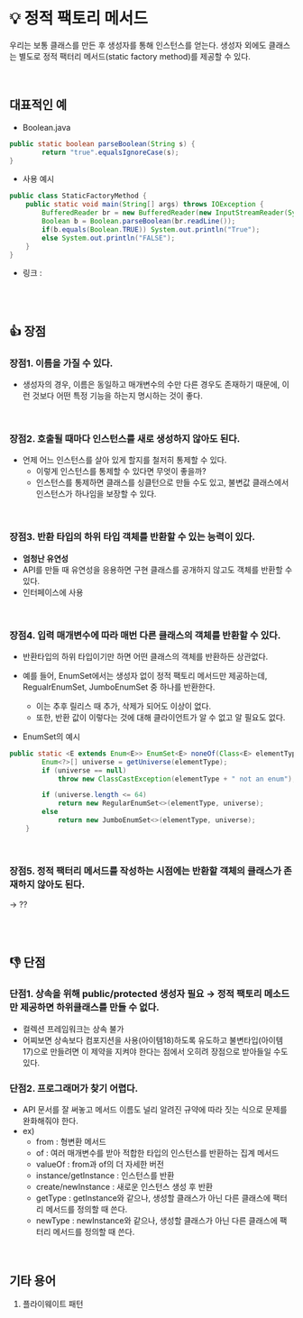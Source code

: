 # :bulb: 정적 팩토리 메서드 
우리는 보통 클래스를 만든 후 생성자를 통해 인스턴스를 얻는다.
생성자 외에도 클래스는 별도로 정적 팩터리 메서드(static factory method)를 제공할 수 있다. 

</br>

## 대표적인 예 

- Boolean.java
```java
public static boolean parseBoolean(String s) {
        return "true".equalsIgnoreCase(s);
}
```

- 사용 예시
```java
public class StaticFactoryMethod {
	public static void main(String[] args) throws IOException {
		BufferedReader br = new BufferedReader(new InputStreamReader(System.in));
		Boolean b = Boolean.parseBoolean(br.readLine());
		if(b.equals(Boolean.TRUE)) System.out.println("True");
		else System.out.println("FALSE");
	}
}
```
- 링크 : 

</br>
</br>

## :thumbsup: 장점
### 장점1. 이름을 가질 수 있다.
- 생성자의 경우, 이름은 동일하고 매개변수의 수만 다른 경우도 존재하기 때문에, 이런 것보다 어떤 특정 기능을 하는지 명시하는 것이 좋다.

</br>

### 장점2. 호출될 때마다 인스턴스를 새로 생성하지 않아도 된다. 
- 언제 어느 인스턴스를 살아 있게 할지를 철저히 통제할 수 있다. 
    - 이렇게 인스턴스를 통제할 수 있다면 무엇이 좋을까?
    - 인스턴스를 통제하면 클래스를 싱클턴으로 만들 수도 있고, 불변값 클래스에서 인스턴스가 하나임을 보장할 수 있다.

</br>

### 장점3. 반환 타입의 하위 타입 객체를 반환할 수 있는 능력이 있다.
- **엄청난 유연성**
- API를 만들 때 유연성을 응용하면 구현 클래스를 공개하지 않고도 객체를 반환할 수 있다.
- 인터페이스에 사용

</br>

### 장점4. 입력 매개변수에 따라 매번 다른 클래스의 객체를 반환할 수 있다.
- 반환타입의 하위 타입이기만 하면 어떤 클래스의 객체를 반환하든 상관없다. 
- 예를 들어, EnumSet에서는 생성자 없이 정적 팩토리 메서드만 제공하는데, RegualrEnumSet, JumboEnumSet 중 하나를 반환한다.
    - 이는 추후 릴리스 때 추가, 삭제가 되어도 이상이 없다. 
    - 또한, 반환 값이 이렇다는 것에 대해 클라이언트가 알 수 없고 알 필요도 없다.

- EnumSet의 예시
```java
public static <E extends Enum<E>> EnumSet<E> noneOf(Class<E> elementType) {
        Enum<?>[] universe = getUniverse(elementType);
        if (universe == null)
            throw new ClassCastException(elementType + " not an enum");

        if (universe.length <= 64)
            return new RegularEnumSet<>(elementType, universe);
        else
            return new JumboEnumSet<>(elementType, universe);
    }
```
</br>

### 장점5. 정적 팩터리 메서드를 작성하는 시점에는 반환할 객체의 클래스가 존재하지 않아도 된다.
-> ??


</br></br>

## :thumbsdown: 단점
### 단점1. 상속을 위해 public/protected  생성자 필요 → 정적 팩토리 메소드만 제공하면 하위클래스를 만들 수 없다. 
 - 컬렉션 프레임워크는 상속 불가
 - 어찌보면 상속보다 컴포지션을 사용(아이템18)하도록 유도하고 불변타입(아이템 17)으로 만들려면 이 제약을 지켜야 한다는 점에서 오히려 장점으로 받아들일 수도 있다.

### 단점2. 프로그래머가 찾기 어렵다.
- API 문서를 잘 써놓고 메서드 이름도 널리 알려진 규약에 따라 짓는 식으로 문제를 완화해줘야 한다.
- ex)
    - from : 형변환 메서드
    - of : 여러 매개변수를 받아 적합한 타입의 인스턴스를 반환하는 집계 메서드
    - valueOf : from과 of의 더 자세한 버전
    - instance/getInstance : 인스턴스를 반환
    - create/newInstance : 새로운 인스턴스 생성 후 반환
    - getType : getInstance와 같으나, 생성할 클래스가 아닌 다른 클래스에 팩터리 메서드를 정의할 때 쓴다. 
    - newType : newInstance와 같으나, 생성할 클래스가 아닌 다른 클래스에 팩터리 메서드를 정의할 때 쓴다. 

</br>

## 기타 용어
1. 플라이웨이트 패턴

